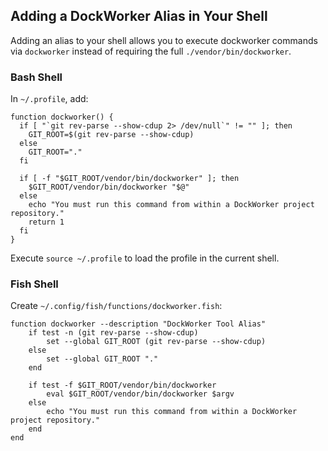 ## Adding a DockWorker Alias in Your Shell
Adding an alias to your shell allows you to execute dockworker commands via ```dockworker``` instead of requiring the full ```./vendor/bin/dockworker```.

### Bash Shell
In ```~/.profile```, add:

```
function dockworker() {
  if [ "`git rev-parse --show-cdup 2> /dev/null`" != "" ]; then
    GIT_ROOT=$(git rev-parse --show-cdup)
  else
    GIT_ROOT="."
  fi

  if [ -f "$GIT_ROOT/vendor/bin/dockworker" ]; then
    $GIT_ROOT/vendor/bin/dockworker "$@"
  else
    echo "You must run this command from within a DockWorker project repository."
    return 1
  fi
}
```

Execute ```source ~/.profile``` to load the profile in the current shell.

### Fish Shell
Create ```~/.config/fish/functions/dockworker.fish```:

```
function dockworker --description "DockWorker Tool Alias"
    if test -n (git rev-parse --show-cdup)
        set --global GIT_ROOT (git rev-parse --show-cdup)
    else
        set --global GIT_ROOT "."
    end

    if test -f $GIT_ROOT/vendor/bin/dockworker
        eval $GIT_ROOT/vendor/bin/dockworker $argv
    else
        echo "You must run this command from within a DockWorker project repository."
    end
end
```
